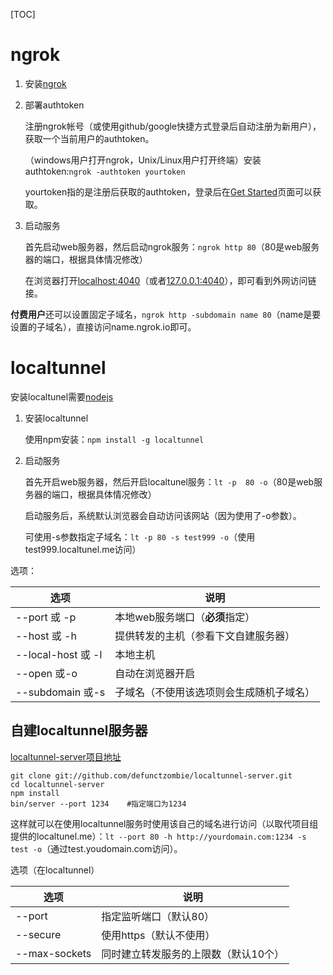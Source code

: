 [TOC]

# ngrok

1. 安装[ngrok](https://ngrok.com/)

2. 部署authtoken

   注册ngrok帐号（或使用github/google快捷方式登录后自动注册为新用户），获取一个当前用户的authtoken。

   （windows用户打开ngrok，Unix/Linux用户打开终端）安装authtoken:`ngrok -authtoken yourtoken`

   yourtoken指的是注册后获取的authtoken，登录后在[Get Started](https://dashboard.ngrok.com/get-started)页面可以获取。

3. 启动服务

   首先启动web服务器，然后启动ngrok服务：`ngrok http 80`（80是web服务器的端口，根据具体情况修改）

   在浏览器打开[localhost:4040](http://localhost:4040)（或者[127.0.0.1:4040](http://127.0.0.1：4040)），即可看到外网访问链接。

**付费用户**还可以设置固定子域名，`ngrok http -subdomain name 80`（name是要设置的子域名），直接访问name.ngrok.io即可。

# localtunnel

安装localtunel需要[nodejs](http://nodejs.cn/download/)

1. 安装localtunnel

   使用npm安装：`npm install -g localtunnel`

2. 启动服务

   首先开启web服务器，然后开启localtunel服务：`lt -p  80 -o`（80是web服务器的端口，根据具体情况修改）

   启动服务后，系统默认浏览器会自动访问该网站（因为使用了-o参数）。

   可使用-s参数指定子域名：`lt -p 80 -s test999 -o`（使用test999.localtunel.me访问）

选项：

| 选项                | 说明                   |
| ----------------- | -------------------- |
| --port 或 -p       | 本地web服务端口（**必须**指定）  |
| --host 或 -h       | 提供转发的主机（参看下文自建服务器）   |
| --local-host 或 -l | 本地主机                 |
| --open 或-o        | 自动在浏览器开启             |
| --subdomain 或-s   | 子域名（不使用该选项则会生成随机子域名） |

## 自建localtunnel服务器

[localtunnel-server项目地址](https://github.com/localtunnel/server)

```shell
git clone git://github.com/defunctzombie/localtunnel-server.git
cd localtunnel-server
npm install
bin/server --port 1234    #指定端口为1234
```

这样就可以在使用localtunnel服务时使用该自己的域名进行访问（以取代项目组提供的localtunel.me）：`lt --port 80 -h http://yourdomain.com:1234 -s test -o`（通过test.youdomain.com访问）。

选项（在localtunnel）

| 选项            | 说明                  |
| ------------- | ------------------- |
| --port        | 指定监听端口（默认80）        |
| --secure      | 使用https（默认不使用）      |
| --max-sockets | 同时建立转发服务的上限数（默认10个） |